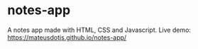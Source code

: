 # notes-app

A notes app made with HTML, CSS and Javascript. 
Live demo: https://mateusdotjs.github.io/notes-app/
